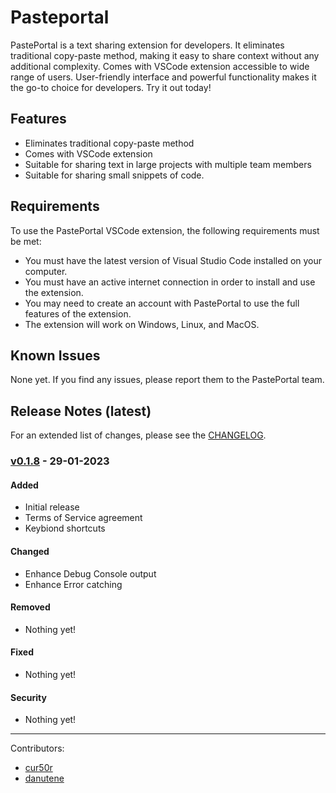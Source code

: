 
# Pasteportal

PastePortal is a text sharing extension for developers. It eliminates traditional copy-paste method, making it easy to share context without any additional complexity. Comes with VSCode extension  accessible to wide range of users. User-friendly interface and powerful functionality makes it the go-to choice for developers. Try it out today!

## Features

- Eliminates traditional copy-paste method
- Comes with VSCode extension
- Suitable for sharing text in large projects with multiple team members
- Suitable for sharing small snippets of code.

## Requirements

To use the PastePortal VSCode extension, the following requirements must be met:

- You must have the latest version of Visual Studio Code installed on your computer.
- You must have an active internet connection in order to install and use the extension.
- You may need to create an account with PastePortal to use the full features of the extension.
- The extension will work on Windows, Linux, and MacOS.

## Known Issues

None yet. If you find any issues, please report them to the PastePortal team.

## Release Notes (latest)

For an extended list of changes, please see the [CHANGELOG](CHANGELOG.md).

### [v0.1.8] - 29-01-2023

#### Added

- Initial release
- Terms of Service agreement
- Keybiond shortcuts

#### Changed

- Enhance Debug Console output
- Enhance Error catching

#### Removed

- Nothing yet!

#### Fixed

- Nothing yet!

#### Security

- Nothing yet!

[v0.1.8]: https://github.com/stiliajohny/vscode-ext-pasteportal/releases/tag/v0.1.8


---

Contributors:

- [cur50r](https://github.com/cur50r)
- [danutene](https://github.com/DanutEne)